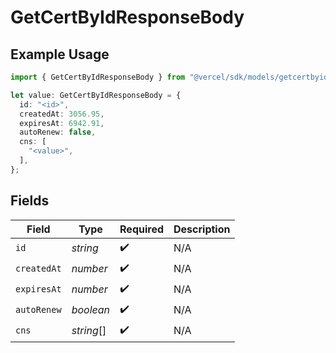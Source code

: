 # GetCertByIdResponseBody

## Example Usage

```typescript
import { GetCertByIdResponseBody } from "@vercel/sdk/models/getcertbyidop.js";

let value: GetCertByIdResponseBody = {
  id: "<id>",
  createdAt: 3056.95,
  expiresAt: 6942.91,
  autoRenew: false,
  cns: [
    "<value>",
  ],
};
```

## Fields

| Field              | Type               | Required           | Description        |
| ------------------ | ------------------ | ------------------ | ------------------ |
| `id`               | *string*           | :heavy_check_mark: | N/A                |
| `createdAt`        | *number*           | :heavy_check_mark: | N/A                |
| `expiresAt`        | *number*           | :heavy_check_mark: | N/A                |
| `autoRenew`        | *boolean*          | :heavy_check_mark: | N/A                |
| `cns`              | *string*[]         | :heavy_check_mark: | N/A                |